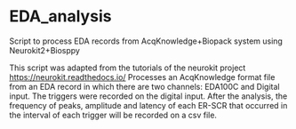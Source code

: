 # EDA_analysis
Script to process EDA records from AcqKnowledge+Biopack system using Neurokit2+Biosppy

This script was adapted from the tutorials of the neurokit project https://neurokit.readthedocs.io/
Processes an AcqKnowledge format file from an EDA record in which there are two channels: EDA100C and 
Digital input. The triggers were recorded on the digital input. 
After the analysis, the frequency of peaks, amplitude and latency of each ER-SCR 
that occurred in the interval of each trigger will be recorded on a csv file. 

